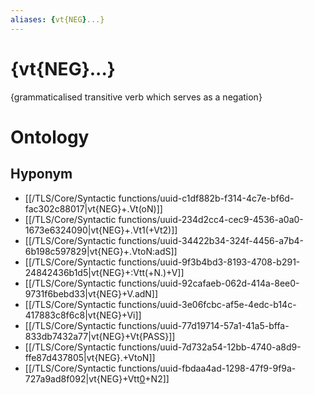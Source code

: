 ```yaml
---
aliases: {vt{NEG}...}
---
```

# {vt{NEG}...}

{grammaticalised transitive verb which serves as a negation}
# Ontology

## Hyponym
- [[/TLS/Core/Syntactic functions/uuid-c1df882b-f314-4c7e-bf6d-fac302c88017|vt{NEG}+.Vt(oN)]]
- [[/TLS/Core/Syntactic functions/uuid-234d2cc4-cec9-4536-a0a0-1673e6324090|vt{NEG}+.Vt1(+Vt2)]]
- [[/TLS/Core/Syntactic functions/uuid-34422b34-324f-4456-a7b4-6b198c597829|vt{NEG}+.VtoN:adS]]
- [[/TLS/Core/Syntactic functions/uuid-9f3b4bd3-8193-4708-b291-24842436b1d5|vt{NEG}+:Vtt(+N.)+V]]
- [[/TLS/Core/Syntactic functions/uuid-92cafaeb-062d-414a-8ee0-9731f6bebd33|vt{NEG}+V.adN]]
- [[/TLS/Core/Syntactic functions/uuid-3e06fcbc-af5e-4edc-b14c-417883c8f6c8|vt{NEG}+Vi]]
- [[/TLS/Core/Syntactic functions/uuid-77d19714-57a1-41a5-bffa-833db7432a77|vt{NEG}+Vt{PASS}]]
- [[/TLS/Core/Syntactic functions/uuid-7d732a54-12bb-4740-a8d9-ffe87d437805|vt{NEG}.+VtoN]]
- [[/TLS/Core/Syntactic functions/uuid-fbdaa4ad-1298-47f9-9f9a-727a9ad8f092|vt{NEG}+Vtt[0](oN1.)+N2]]
